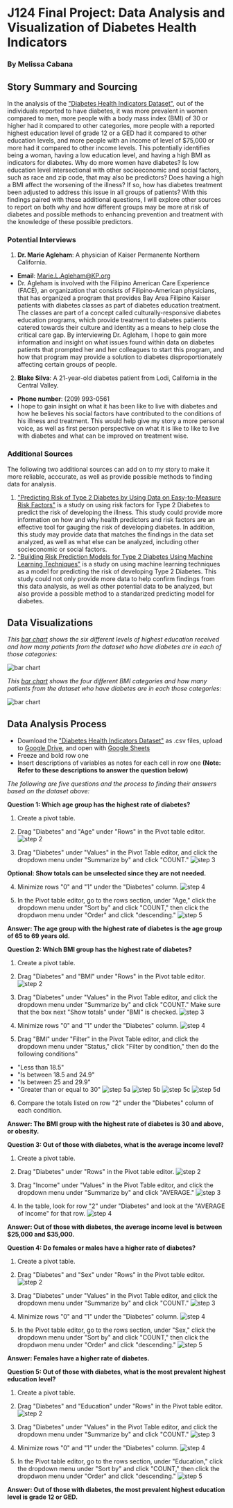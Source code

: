 # J124 Final Project: Data Analysis and Visualization of Diabetes Health Indicators
### By Melissa Cabana

## Story Summary and Sourcing

In the analysis of the ["Diabetes Health Indicators Dataset"](https://github.com/mcabana26/J124Final/blob/main/Diabetes%20Health%20Indicators%20Dataset%20-%20Diabetes%20Health%20Indicators.csv), out of the individuals reported to have diabetes, it was more prevalent in women compared to men, more people with a body mass index (BMI) of 30 or higher had it compared to other categories, more people with a reported highest education level of grade 12 or a GED had it compared to other education levels, and more people with an income of level of $75,000 or more had it compared to other income levels.  This potentially identifies being a woman, having a low education level, and having a high BMI as indicators for diabetes.  Why do more women have diabetes?  Is low education level intersectional with other socioeconomic and social factors, such as race and zip code, that may also be predictors?  Does having a high a BMI affect the worsening of the illness?  If so, how has diabetes treatment been adjusted to address this issue in all groups of patients?  With this findings paired with these additional questions, I will explore other sources to report on both why and how different groups may be more at risk of diabetes and possible methods to enhancing prevention and treatment with the knowledge of these possible predictors.


### Potential Interviews

1. **Dr. Marie Agleham**: A physician of Kaiser Permanente Northern California.  
* **Email**: Marie.L.Agleham@KP.org
* Dr. Agleham is involved with the Filipino American Care Experience (FACE), an organization that consists of Filipino-American physicians, that has organized a program that provides Bay Area Filipino Kaiser patients with diabetes classes as part of diabetes education treatment.  The classes are part of a concept called culturally-responsive diabetes education programs, which provide treatment to diabetes patients catered towards their culture and identity as a means to help close the critical care gap.  By interviewing Dr. Agleham, I hope to gain more information and insight on what issues found within data on diabetes patients that prompted her and her colleagues to start this program, and how that program may provide a solution to diabetes disproportionately affecting certain groups of people.

2. **Blake Silva**: A 21-year-old diabetes patient from Lodi, California in the Central Valley.  
* **Phone number**: (209) 993-0561
* I hope to gain insight on what it has been like to live with diabetes and how he believes his social factors have contributed to the conditions of his illness and treatment.  This would help give my story a more personal voice, as well as first person perspective on what it is like to like to live with diabetes and what can be improved on treatment wise.

### Additional Sources

The following two additional sources can add on to my story to make it more reliable, acccurate, as well as provide possible methods to finding data for analysis.  

1. ["Predicting Risk of Type 2 Diabetes by Using Data on Easy-to-Measure Risk Factors"](https://www.cdc.gov/pcd/issues/2017/16_0244.htm) is a study on using risk factors for Type 2 Diabetes to predict the risk of developing the illness.  This study could provide more information on how and why health predictors and risk factors are an effective tool for gauging the risk of developing diabetes.  In addition, this study may provide data that matches the findings in the data set analyzed, as well as what else can be analyzed, including other socieconomic or social factors.
2. ["Building Risk Prediction Models for Type 2 Diabetes Using Machine Learning Techniques"](https://www.cdc.gov/pcd/issues/2019/19_0109.htm) is a study on using machine learning techniques as a model for predicting the risk of developing Type 2 Diabetes.  This study could not only provide more data to help confirm findings from this data analysis, as well as other potential data to be analyzed, but also provide a possible method to a standarized predicting model for diabetes.

## Data Visualizations

*This [bar chart](https://datawrapper.dwcdn.net/mgk5J/1/) shows the six different levels of highest education received and how many patients from the dataset who have diabetes are in each of those categories:*

![bar chart](https://github.com/mcabana26/J124Final/blob/main/mgk5J-diabetes-patients-by-highest-education-level.png)

*This [bar chart](https://datawrapper.dwcdn.net/mgk5J/1/) shows the four different BMI categories and how many patients from the dataset who have diabetes are in each those categories:*

![bar chart](https://github.com/mcabana26/J124Final/blob/main/8YD3V-diabetes-patients-by-body-mass-index-bmi-.png)


## Data Analysis Process
* Download the ["Diabetes Health Indicators Dataset"](https://www.kaggle.com/datasets/alexteboul/diabetes-health-indicators-dataset) as .csv files, upload to [Google Drive](https://github.com/mcabana26/J124Final/blob/main/Diabetes%20Health%20Indicators%20Dataset%20-%20Diabetes%20Health%20Indicators.csv), and open with [Google Sheets](https://docs.google.com/spreadsheets/d/1WJPAhUcL1bI6ilt2nX3dlz3LWssY-z3rVvXJrZ6b9TU/edit?usp=sharing)
* Freeze and bold row one
* Insert descriptions of variables as notes for each cell in row one **(Note: Refer to these descriptions to answer the question below)**
  

*The following are five questions and the process to finding their answers based on the dataset above:*

**Question 1: Which age group has the highest rate of diabetes?**

  1. Create a pivot table.

  2. Drag "Diabetes" and "Age" under "Rows" in the Pivot table editor.
    ![step 2](https://github.com/mcabana26/J124Final/blob/main/Screen%20Shot%202022-08-07%20at%208.46.38%20PM.png)


  3. Drag "Diabetes" under "Values" in the Pivot Table editor, and click the dropdown menu under "Summarize by" and click "COUNT."
    ![step 3](https://github.com/mcabana26/J124Final/blob/main/Screen%20Shot%202022-08-07%20at%208.48.19%20PM.png)
    
  **Optional: Show totals can be unselected since they are not needed.**

  4. Minimize rows "0" and "1" under the "Diabetes" column.
    ![step 4](https://github.com/mcabana26/J124Final/blob/main/Screen%20Shot%202022-08-07%20at%208.49.08%20PM.png)

  5. In the Pivot table editor, go to the rows section, under "Age," click the dropdown menu under "Sort by" and click "COUNT," then click the dropdwon menu under "Order" and click "descending."
    ![step 5](https://github.com/mcabana26/J124Final/blob/main/Screen%20Shot%202022-08-07%20at%208.50.02%20PM.png)
    
  **Answer: The age group with the highest rate of diabetes is the age group of 65 to 69 years old.**



**Question 2: Which BMI group has the highest rate of diabetes?**

  1. Create a pivot table.

  2. Drag "Diabetes" and "BMI" under "Rows" in the Pivot table editor.
  ![step 2](https://github.com/mcabana26/J124Final/blob/main/Screen%20Shot%202022-08-07%20at%2011.14.25%20PM.png)

  3. Drag "Diabetes" under "Values" in the Pivot Table editor, and click the dropdown menu under "Summarize by" and click "COUNT." Make sure that the box next "Show totals" under "BMI" is checked.
  ![step 3](https://github.com/mcabana26/J124Final/blob/main/Screen%20Shot%202022-08-07%20at%2011.08.51%20PM.png)

  4. Minimize rows "0" and "1" under the "Diabetes" column.
  ![step 4](https://github.com/mcabana26/J124Final/blob/main/Screen%20Shot%202022-08-07%20at%2011.09.26%20PM.png)

  5. Drag "BMI" under "Filter" in the Pivot Table editor, and click the dropdown menu under "Status," click "Filter by condition," then do the following conditions"
   * "Less than 18.5"
   * "Is between 18.5 and 24.9"
   * "Is between 25 and 29.9"
   * "Greater than or equal to 30"
    ![step 5a](https://github.com/mcabana26/J124Final/blob/main/Screen%20Shot%202022-08-07%20at%2011.15.12%20PM.png)
    ![step 5b](https://github.com/mcabana26/J124Final/blob/main/Screen%20Shot%202022-08-07%20at%2011.15.40%20PM.png)
    ![step 5c](https://github.com/mcabana26/J124Final/blob/main/Screen%20Shot%202022-08-07%20at%2011.16.30%20PM.png)
    ![step 5d](https://github.com/mcabana26/J124Final/blob/main/Screen%20Shot%202022-08-07%20at%2011.17.07%20PM.png)

  6. Compare the totals listed on row "2" under the "Diabetes" column of each condition. 
  
  **Answer: The BMI group with the highest rate of diabetes is 30 and above, or obesity.**



**Question 3: Out of those with diabetes, what is the average income level?**

  1. Create a pivot table.

  2. Drag "Diabetes" under "Rows" in the Pivot table editor.
  ![step 2](https://github.com/mcabana26/J124Final/blob/main/Screen%20Shot%202022-08-07%20at%209.23.29%20PM.png)

  3. Drag "Income" under "Values" in the Pivot Table editor, and click the dropdown menu under "Summarize by" and click "AVERAGE."
  ![step 3](https://github.com/mcabana26/J124Final/blob/main/Screen%20Shot%202022-08-07%20at%209.23.51%20PM.png)

  4. In the table, look for row "2" under "Diabetes" and look at the "AVERAGE of Income" for that row.
  ![step 4](https://github.com/mcabana26/J124Final/blob/main/Screen%20Shot%202022-08-07%20at%209.24.21%20PM.png)
  
  **Answer: Out of those with diabetes, the average income level is between $25,000 and $35,000.**



**Question 4: Do females or males have a higher rate of diabetes?**

  1. Create a pivot table.

  2. Drag "Diabetes" and "Sex" under "Rows" in the Pivot table editor.
  ![step 2](https://github.com/mcabana26/J124Final/blob/main/Screen%20Shot%202022-08-07%20at%2010.49.21%20PM.png)

  3. Drag "Diabetes" under "Values" in the Pivot Table editor, and click the dropdown menu under "Summarize by" and click "COUNT."
  ![step 3](https://github.com/mcabana26/J124Final/blob/main/Screen%20Shot%202022-08-07%20at%2010.49.56%20PM.png)

  4. Minimize rows "0" and "1" under the "Diabetes" column.
  ![step 4](https://github.com/mcabana26/J124Final/blob/main/Screen%20Shot%202022-08-07%20at%2010.50.58%20PM.png)
  
  5. In the Pivot table editor, go to the rows section, under "Sex," click the dropdown menu under "Sort by" and click "COUNT," then click the dropdwon menu under "Order" and click "descending."
  ![step 5](https://github.com/mcabana26/J124Final/blob/main/Screen%20Shot%202022-08-07%20at%2010.51.38%20PM.png)
  
  **Answer: Females have a higher rate of diabetes.**



**Question 5: Out of those with diabetes, what is the most prevalent highest education level?**

  1. Create a pivot table.

  2. Drag "Diabetes" and "Education" under "Rows" in the Pivot table editor.
  ![step 2](https://github.com/mcabana26/J124Final/blob/main/Screen%20Shot%202022-08-07%20at%2010.55.13%20PM.png)

  3. Drag "Diabetes" under "Values" in the Pivot Table editor, and click the dropdown menu under "Summarize by" and click "COUNT."
  ![step 3](https://github.com/mcabana26/J124Final/blob/main/Screen%20Shot%202022-08-07%20at%2010.55.40%20PM.png)

  4. Minimize rows "0" and "1" under the "Diabetes" column.
  ![step 4](https://github.com/mcabana26/J124Final/blob/main/Screen%20Shot%202022-08-07%20at%2010.56.04%20PM.png)

  5. In the Pivot table editor, go to the rows section, under "Education," click the dropdown menu under "Sort by" and click "COUNT," then click the dropdwon menu under "Order" and click "descending."
  ![step 5](https://github.com/mcabana26/J124Final/blob/main/Screen%20Shot%202022-08-07%20at%2010.56.45%20PM.png)
  
  **Answer: Out of those with diabetes, the most prevalent highest education level is grade 12 or GED.**
